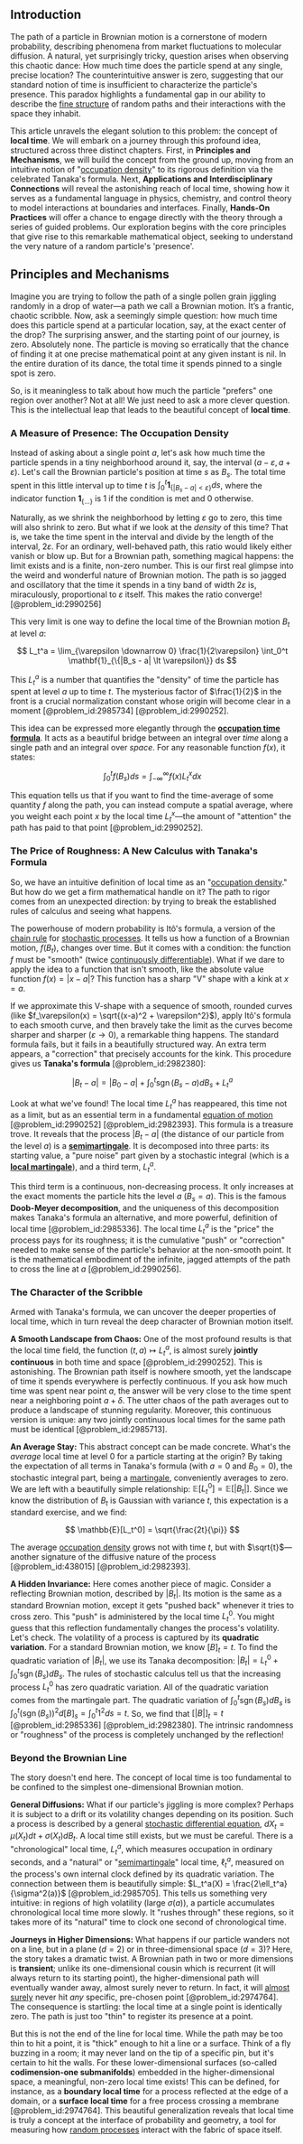 ## Introduction
The path of a particle in Brownian motion is a cornerstone of modern probability, describing phenomena from market fluctuations to molecular diffusion. A natural, yet surprisingly tricky, question arises when observing this chaotic dance: How much time does the particle spend at any single, precise location? The counterintuitive answer is zero, suggesting that our standard notion of time is insufficient to characterize the particle's presence. This paradox highlights a fundamental gap in our ability to describe the [fine structure](@article_id:140367) of random paths and their interactions with the space they inhabit.

This article unravels the elegant solution to this problem: the concept of **local time**. We will embark on a journey through this profound idea, structured across three distinct chapters. First, in **Principles and Mechanisms**, we will build the concept from the ground up, moving from an intuitive notion of "[occupation density](@article_id:636076)" to its rigorous definition via the celebrated Tanaka's formula. Next, **Applications and Interdisciplinary Connections** will reveal the astonishing reach of local time, showing how it serves as a fundamental language in physics, chemistry, and control theory to model interactions at boundaries and interfaces. Finally, **Hands-On Practices** will offer a chance to engage directly with the theory through a series of guided problems. Our exploration begins with the core principles that give rise to this remarkable mathematical object, seeking to understand the very nature of a random particle's 'presence'.

## Principles and Mechanisms

Imagine you are trying to follow the path of a single pollen grain jiggling randomly in a drop of water—a path we call a Brownian motion. It’s a frantic, chaotic scribble. Now, ask a seemingly simple question: how much time does this particle spend at a particular location, say, at the exact center of the drop? The surprising answer, and the starting point of our journey, is zero. Absolutely none. The particle is moving so erratically that the chance of finding it at one precise mathematical point at any given instant is nil. In the entire duration of its dance, the total time it spends pinned to a single spot is zero.

So, is it meaningless to talk about how much the particle "prefers" one region over another? Not at all! We just need to ask a more clever question. This is the intellectual leap that leads to the beautiful concept of **local time**.

### A Measure of Presence: The Occupation Density

Instead of asking about a single point $a$, let's ask how much time the particle spends in a tiny neighborhood around it, say, the interval $(a - \varepsilon, a + \varepsilon)$. Let's call the Brownian particle's position at time $s$ as $B_s$. The total time spent in this little interval up to time $t$ is $\int_0^t \mathbf{1}_{\{|B_s - a| \lt \varepsilon\}} ds$, where the indicator function $\mathbf{1}_{\{\dots\}}$ is 1 if the condition is met and 0 otherwise.

Naturally, as we shrink the neighborhood by letting $\varepsilon$ go to zero, this time will also shrink to zero. But what if we look at the *density* of this time? That is, we take the time spent in the interval and divide by the length of the interval, $2\varepsilon$. For an ordinary, well-behaved path, this ratio would likely either vanish or blow up. But for a Brownian path, something magical happens: the limit exists and is a finite, non-zero number. This is our first real glimpse into the weird and wonderful nature of Brownian motion. The path is so jagged and oscillatory that the time it spends in a tiny band of width $2\varepsilon$ is, miraculously, proportional to $\varepsilon$ itself. This makes the ratio converge! [@problem_id:2990256]

This very limit is one way to define the local time of the Brownian motion $B_t$ at level $a$:

$$
L_t^a = \lim_{\varepsilon \downarrow 0} \frac{1}{2\varepsilon} \int_0^t \mathbf{1}_{\{|B_s - a| \lt \varepsilon\}} ds
$$

This $L_t^a$ is a number that quantifies the "density" of time the particle has spent at level $a$ up to time $t$. The mysterious factor of $\frac{1}{2}$ in the front is a crucial normalization constant whose origin will become clear in a moment [@problem_id:2985734] [@problem_id:2990252].

This idea can be expressed more elegantly through the **[occupation time formula](@article_id:184938)**. It acts as a beautiful bridge between an integral over *time* along a single path and an integral over *space*. For any reasonable function $f(x)$, it states:

$$
\int_0^t f(B_s) ds = \int_{-\infty}^{\infty} f(x) L_t^x dx
$$

This equation tells us that if you want to find the time-average of some quantity $f$ along the path, you can instead compute a spatial average, where you weight each point $x$ by the local time $L_t^x$—the amount of "attention" the path has paid to that point [@problem_id:2990252].

### The Price of Roughness: A New Calculus with Tanaka's Formula

So, we have an intuitive definition of local time as an "[occupation density](@article_id:636076)." But how do we get a firm mathematical handle on it? The path to rigor comes from an unexpected direction: by trying to break the established rules of calculus and seeing what happens.

The powerhouse of modern probability is Itô's formula, a version of the [chain rule](@article_id:146928) for [stochastic processes](@article_id:141072). It tells us how a function of a Brownian motion, $f(B_t)$, changes over time. But it comes with a condition: the function $f$ must be "smooth" (twice [continuously differentiable](@article_id:261983)). What if we dare to apply the idea to a function that isn't smooth, like the absolute value function $f(x) = |x - a|$? This function has a sharp "V" shape with a kink at $x=a$.

If we approximate this V-shape with a sequence of smooth, rounded curves (like $f_\varepsilon(x) = \sqrt{(x-a)^2 + \varepsilon^2}$), apply Itô's formula to each smooth curve, and then bravely take the limit as the curves become sharper and sharper ($\varepsilon \to 0$), a remarkable thing happens. The standard formula fails, but it fails in a beautifully structured way. An extra term appears, a "correction" that precisely accounts for the kink. This procedure gives us **Tanaka's formula** [@problem_id:2982380]:

$$
|B_t - a| = |B_0 - a| + \int_0^t \operatorname{sgn}(B_s - a) dB_s + L_t^a
$$

Look at what we've found! The local time $L_t^a$ has reappeared, this time not as a limit, but as an essential term in a fundamental [equation of motion](@article_id:263792) [@problem_id:2990252] [@problem_id:2982393]. This formula is a treasure trove. It reveals that the process $|B_t - a|$ (the distance of our particle from the level $a$) is a **[semimartingale](@article_id:187944)**. It is decomposed into three parts: its starting value, a "pure noise" part given by a stochastic integral (which is a **[local martingale](@article_id:203239)**), and a third term, $L_t^a$.

This third term is a continuous, non-decreasing process. It only increases at the exact moments the particle hits the level $a$ ($B_s = a$). This is the famous **Doob-Meyer decomposition**, and the uniqueness of this decomposition makes Tanaka's formula an alternative, and more powerful, definition of local time [@problem_id:2985336]. The local time $L_t^a$ is the "price" the process pays for its roughness; it is the cumulative "push" or "correction" needed to make sense of the particle's behavior at the non-smooth point. It is the mathematical embodiment of the infinite, jagged attempts of the path to cross the line at $a$ [@problem_id:2990256].

### The Character of the Scribble

Armed with Tanaka's formula, we can uncover the deeper properties of local time, which in turn reveal the deep character of Brownian motion itself.

**A Smooth Landscape from Chaos:** One of the most profound results is that the local time field, the function $(t,a) \mapsto L_t^a$, is almost surely **jointly continuous** in both time and space [@problem_id:2990252]. This is astonishing. The Brownian path itself is nowhere smooth, yet the landscape of time it spends everywhere is perfectly continuous. If you ask how much time was spent near point $a$, the answer will be very close to the time spent near a neighboring point $a+\delta$. The utter chaos of the path averages out to produce a landscape of stunning regularity. Moreover, this continuous version is unique: any two jointly continuous local times for the same path must be identical [@problem_id:2985713].

**An Average Stay:** This abstract concept can be made concrete. What's the *average* local time at level 0 for a particle starting at the origin? By taking the expectation of all terms in Tanaka's formula (with $a=0$ and $B_0=0$), the stochastic integral part, being a [martingale](@article_id:145542), conveniently averages to zero. We are left with a beautifully simple relationship: $\mathbb{E}[L_t^0] = \mathbb{E}[|B_t|]$. Since we know the distribution of $B_t$ is Gaussian with variance $t$, this expectation is a standard exercise, and we find:

$$
\mathbb{E}[L_t^0] = \sqrt{\frac{2t}{\pi}}
$$

The average [occupation density](@article_id:636076) grows not with time $t$, but with $\sqrt{t}$—another signature of the diffusive nature of the process [@problem_id:438015] [@problem_id:2982393].

**A Hidden Invariance:** Here comes another piece of magic. Consider a reflecting Brownian motion, described by $|B_t|$. Its motion is the same as a standard Brownian motion, except it gets "pushed back" whenever it tries to cross zero. This "push" is administered by the local time $L_t^0$. You might guess that this reflection fundamentally changes the process's volatility. Let's check. The volatility of a process is captured by its **quadratic variation**. For a standard Brownian motion, we know $[B]_t = t$. To find the quadratic variation of $|B_t|$, we use its Tanaka decomposition: $|B_t| = L_t^0 + \int_0^t \operatorname{sgn}(B_s) dB_s$. The rules of stochastic calculus tell us that the increasing process $L_t^0$ has zero quadratic variation. All of the quadratic variation comes from the martingale part. The quadratic variation of $\int_0^t \operatorname{sgn}(B_s) dB_s$ is $\int_0^t (\operatorname{sgn}(B_s))^2 d[B]_s = \int_0^t 1^2 ds = t$. So, we find that $[|B|]_t = t$ [@problem_id:2985336] [@problem_id:2982380]. The intrinsic randomness or "roughness" of the process is completely unchanged by the reflection!

### Beyond the Brownian Line

The story doesn't end here. The concept of local time is too fundamental to be confined to the simplest one-dimensional Brownian motion.

**General Diffusions:** What if our particle's jiggling is more complex? Perhaps it is subject to a drift or its volatility changes depending on its position. Such a process is described by a general [stochastic differential equation](@article_id:139885), $dX_t = \mu(X_t)dt + \sigma(X_t)dB_t$. A local time still exists, but we must be careful. There is a "chronological" local time, $L_t^a$, which measures occupation in ordinary seconds, and a "natural" or "[semimartingale](@article_id:187944)" local time, $\ell_t^a$, measured on the process's own internal clock defined by its quadratic variation. The connection between them is beautifully simple: $L_t^a(X) = \frac{2\ell_t^a}{\sigma^2(a)}$ [@problem_id:2985705]. This tells us something very intuitive: in regions of high volatility (large $\sigma(a)$), a particle accumulates chronological local time more slowly. It "rushes through" these regions, so it takes more of its "natural" time to clock one second of chronological time.

**Journeys in Higher Dimensions:** What happens if our particle wanders not on a line, but in a plane ($d=2$) or in three-dimensional space ($d=3$)? Here, the story takes a dramatic twist. A Brownian path in two or more dimensions is **transient**; unlike its one-dimensional cousin which is recurrent (it will always return to its starting point), the higher-dimensional path will eventually wander away, almost surely never to return. In fact, it will [almost surely](@article_id:262024) never hit *any* specific, pre-chosen point [@problem_id:2974764]. The consequence is startling: the local time at a single point is identically zero. The path is just too "thin" to register its presence at a point.

But this is not the end of the line for local time. While the path may be too thin to hit a point, it is "thick" enough to hit a line or a surface. Think of a fly buzzing in a room; it may never land on the tip of a specific pin, but it's certain to hit the walls. For these lower-dimensional surfaces (so-called **codimension-one submanifolds**) embedded in the higher-dimensional space, a meaningful, non-zero local time exists! This can be defined, for instance, as a **boundary local time** for a process reflected at the edge of a domain, or a **surface local time** for a free process crossing a membrane [@problem_id:2974764]. This beautiful generalization reveals that local time is truly a concept at the interface of probability and geometry, a tool for measuring how [random processes](@article_id:267993) interact with the fabric of space itself.